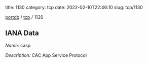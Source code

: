 title: 1130
category: tcp
date: 2022-02-10T22:46:10
slug: tcp/1130

[portdb](/) / [tcp](/category/tcp.html) / 1130


## IANA Data

_Name:_ casp

_Description:_ CAC App Service Protocol

